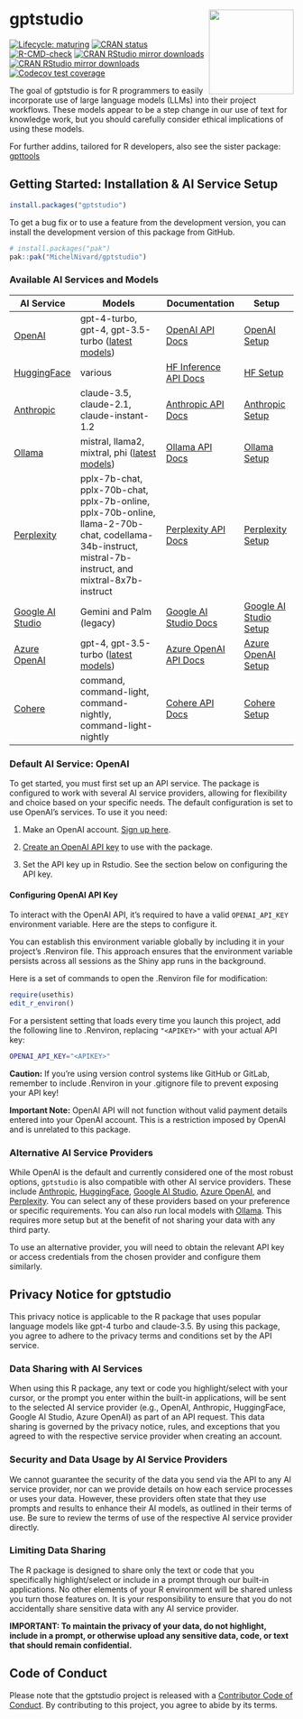 
<!-- README.md is generated from README.Rmd. Please edit that file -->

# gptstudio <a href="https://michelnivard.github.io/gptstudio/"><img src="man/figures/logo.png" align="right" height="150"/>

<!-- badges: start -->

[![Lifecycle:
maturing](https://img.shields.io/badge/lifecycle-experimental-orange.svg)](https://lifecycle.r-lib.org/articles/stages.html#experimental)
[![CRAN
status](https://www.r-pkg.org/badges/version/gptstudio)](https://CRAN.R-project.org/package=gptstudio)
[![R-CMD-check](https://github.com/MichelNivard/gptstudio/actions/workflows/R-CMD-check.yaml/badge.svg)](https://github.com/MichelNivard/gptstudio/actions/workflows/R-CMD-check.yaml)
[![CRAN RStudio mirror
downloads](https://cranlogs.r-pkg.org/badges/gptstudio)](https://www.r-pkg.org/pkg/gptstudio)
[![CRAN RStudio mirror
downloads](https://cranlogs.r-pkg.org/badges/grand-total/gptstudio)](https://www.r-pkg.org/pkg/gptstudio)
[![Codecov test
coverage](https://codecov.io/gh/MichelNivard/gptstudio/graph/badge.svg)](https://app.codecov.io/gh/MichelNivard/gptstudio)
<!-- badges: end -->

The goal of gptstudio is for R programmers to easily incorporate use of
large language models (LLMs) into their project workflows. These models
appear to be a step change in our use of text for knowledge work, but
you should carefully consider ethical implications of using these
models.

For further addins, tailored for R developers, also see the sister
package: [gpttools](https://jameshwade.github.io/gpttools/)

## Getting Started: Installation & AI Service Setup

``` r
install.packages("gptstudio")
```

To get a bug fix or to use a feature from the development version, you
can install the development version of this package from GitHub.

``` r
# install.packages("pak")
pak::pak("MichelNivard/gptstudio")
```

### Available AI Services and Models

| AI Service | Models | Documentation | Setup |
|----|----|----|----|
| [OpenAI](https://platform.openai.com) | gpt-4-turbo, gpt-4, gpt-3.5-turbo ([latest models](https://platform.openai.com/docs/models)) | [OpenAI API Docs](https://platform.openai.com/docs/api-reference) | [OpenAI Setup](https://michelnivard.github.io/gptstudio/articles/openai.html) |
| [HuggingFace](https://huggingface.co/) | various | [HF Inference API Docs](https://huggingface.co/docs/hub/models-inference) | [HF Setup](https://michelnivard.github.io/gptstudio/articles/huggingface.html) |
| [Anthropic](https://docs.anthropic.com/claude/docs/guide-to-anthropics-prompt-engineering-resources) | claude-3.5, claude-2.1, claude-instant-1.2 | [Anthropic API Docs](https://docs.anthropic.com/claude/reference/getting-started-with-the-api) | [Anthropic Setup](https://michelnivard.github.io/gptstudio/articles/anthropic.html) |
| [Ollama](https://ollama.com/) | mistral, llama2, mixtral, phi ([latest models](https://ollama.com/library)) | [Ollama API Docs](https://github.com/ollama/ollama/blob/main/docs/api.md) | [Ollama Setup](https://michelnivard.github.io/gptstudio/articles/ollama.html) |
| [Perplexity](https://www.perplexity.ai) | pplx-7b-chat, pplx-70b-chat, pplx-7b-online, pplx-70b-online, llama-2-70b-chat, codellama-34b-instruct, mistral-7b-instruct, and mixtral-8x7b-instruct | [Perplexity API Docs](https://docs.perplexity.ai/reference/post_chat_completions) | [Perplexity Setup](https://michelnivard.github.io/gptstudio/articles/perplexity.html) |
| [Google AI Studio](https://ai.google.dev/tutorials/ai-studio_quickstart) | Gemini and Palm (legacy) | [Google AI Studio Docs](https://ai.google.dev/docs) | [Google AI Studio Setup](https://michelnivard.github.io/gptstudio/articles/google.html) |
| [Azure OpenAI](https://learn.microsoft.com/en-us/azure/ai-services/openai/overview) | gpt-4, gpt-3.5-turbo ([latest models](https://learn.microsoft.com/en-us/azure/ai-services/openai/concepts/models#gpt-4-and-gpt-4-turbo-preview)) | [Azure OpenAI API Docs](https://learn.microsoft.com/en-us/azure/ai-services/openai/quickstart?tabs=command-line,python&pivots=rest-api) | [Azure OpenAI Setup](https://michelnivard.github.io/gptstudio/articles/azure.html) |
| [Cohere](https://cohere.com/) | command, command-light, command-nightly, command-light-nightly | [Cohere API Docs](https://docs.cohere.com/) | [Cohere Setup](https://michelnivard.github.io/gptstudio/articles/cohere.html) |

### Default AI Service: OpenAI

To get started, you must first set up an API service. The package is
configured to work with several AI service providers, allowing for
flexibility and choice based on your specific needs. The default
configuration is set to use OpenAI’s services. To use it you need:

1.  Make an OpenAI account. [Sign up here](https://openai.com/api/).

2.  [Create an OpenAI API
    key](https://platform.openai.com/account/api-keys) to use with the
    package.

3.  Set the API key up in Rstudio. See the section below on configuring
    the API key.

#### Configuring OpenAI API Key

To interact with the OpenAI API, it’s required to have a valid
`OPENAI_API_KEY` environment variable. Here are the steps to configure
it.

You can establish this environment variable globally by including it in
your project’s .Renviron file. This approach ensures that the
environment variable persists across all sessions as the Shiny app runs
in the background.

Here is a set of commands to open the .Renviron file for modification:

``` r
require(usethis)
edit_r_environ()
```

For a persistent setting that loads every time you launch this project,
add the following line to .Renviron, replacing `"<APIKEY>"` with your
actual API key:

``` bash
OPENAI_API_KEY="<APIKEY>"
```

**Caution:** If you’re using version control systems like GitHub or
GitLab, remember to include .Renviron in your .gitignore file to prevent
exposing your API key!

**Important Note:** OpenAI API will not function without valid payment
details entered into your OpenAI account. This is a restriction imposed
by OpenAI and is unrelated to this package.

### Alternative AI Service Providers

While OpenAI is the default and currently considered one of the most
robust options, `gptstudio` is also compatible with other AI service
providers. These include
[Anthropic](https://michelnivard.github.io/gptstudio/articles/anthropic.html),
[HuggingFace](https://michelnivard.github.io/gptstudio/articles/huggingface.html),
[Google AI
Studio](https://michelnivard.github.io/gptstudio/articles/google.html),
[Azure
OpenAI](https://michelnivard.github.io/gptstudio/articles/azure.html),
and
[Perplexity](https://michelnivard.github.io/gptstudio/articles/perplexity.html).
You can select any of these providers based on your preference or
specific requirements. You can also run local models with
[Ollama](https://michelnivard.github.io/gptstudio/articles/ollama.html).
This requires more setup but at the benefit of not sharing your data
with any third party.

To use an alternative provider, you will need to obtain the relevant API
key or access credentials from the chosen provider and configure them
similarly.

## Privacy Notice for gptstudio

This privacy notice is applicable to the R package that uses popular
language models like gpt-4 turbo and claude-3.5. By using this package,
you agree to adhere to the privacy terms and conditions set by the API
service.

### Data Sharing with AI Services

When using this R package, any text or code you highlight/select with
your cursor, or the prompt you enter within the built-in applications,
will be sent to the selected AI service provider (e.g., OpenAI,
Anthropic, HuggingFace, Google AI Studio, Azure OpenAI) as part of an
API request. This data sharing is governed by the privacy notice, rules,
and exceptions that you agreed to with the respective service provider
when creating an account.

### Security and Data Usage by AI Service Providers

We cannot guarantee the security of the data you send via the API to any
AI service provider, nor can we provide details on how each service
processes or uses your data. However, these providers often state that
they use prompts and results to enhance their AI models, as outlined in
their terms of use. Be sure to review the terms of use of the respective
AI service provider directly.

### Limiting Data Sharing

The R package is designed to share only the text or code that you
specifically highlight/select or include in a prompt through our
built-in applications. No other elements of your R environment will be
shared unless you turn those features on. It is your responsibility to
ensure that you do not accidentally share sensitive data with any AI
service provider.

**IMPORTANT: To maintain the privacy of your data, do not highlight,
include in a prompt, or otherwise upload any sensitive data, code, or
text that should remain confidential.**

## Code of Conduct

Please note that the gptstudio project is released with a [Contributor
Code of
Conduct](https://github.com/MichelNivard/gptstudio/blob/main/.github/CODE_OF_CONDUCT.md).
By contributing to this project, you agree to abide by its terms.
